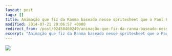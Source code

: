 ```yaml
---
layout: post
tags: []
title: Animação que fiz da Ranma baseado nesse spritesheet que o Paul Robertson fez.
modified: 2014-07-21 20:06:57 +0000
redirect_from: /post/92458460249/animação-que-fiz-da-ranma-baseado-nesse/,/post/92458460249/
excerpt: "Animação que fiz da Ranma baseado nesse spritesheet que o Paul Robertson fez."
---
```


![](http://38.media.tumblr.com/6e31613f343e8e645bc8bdbda5a729f2/tumblr_n92vvlSDPQ1qma17bo1_100.gif)

